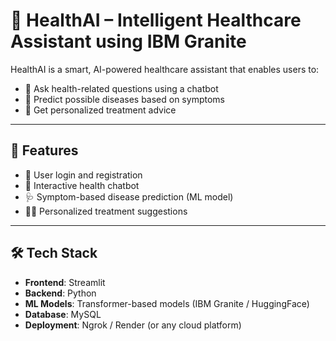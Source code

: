 # 🧠 HealthAI – Intelligent Healthcare Assistant using IBM Granite

HealthAI is a smart, AI-powered healthcare assistant that enables users to:

- 💬 Ask health-related questions using a chatbot
- 🤒 Predict possible diseases based on symptoms
- 💊 Get personalized treatment advice

---

## 🚀 Features

- 🔐 User login and registration
- 💬 Interactive health chatbot
- 🩺 Symptom-based disease prediction (ML model)
- 🧑‍⚕️ Personalized treatment suggestions

---

## 🛠️ Tech Stack

- **Frontend**: Streamlit
- **Backend**: Python
- **ML Models**: Transformer-based models (IBM Granite / HuggingFace)
- **Database**: MySQL
- **Deployment**: Ngrok / Render (or any cloud platform)
